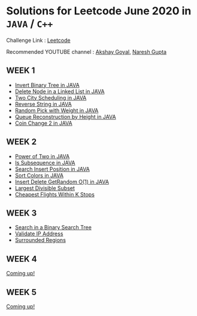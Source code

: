 # Solutions for Leetcode June 2020 in `JAVA` / `C++` 

Challenge Link : [Leetcode](https://leetcode.com/explore/featured/card/june-leetcoding-challenge/)

Recommended YOUTUBE channel : [Akshay Goyal](https://www.youtube.com/playlist?list=PLk3HmtBxW9XUh2tPF26b84Dafe8wuDg48), [Naresh Gupta](https://www.youtube.com/playlist?list=PLamEquLLzOth5An1jWb0fESJh8qgtTy6L)

## WEEK 1

* [Invert Binary Tree in JAVA](https://github.com/abhisheksurve45/leetcode-july-2020/blob/master/WEEK1/InvertBinaryTree.java)
* [Delete Node in a Linked List in JAVA](https://github.com/abhisheksurve45/leetcode-july-2020/blob/master/WEEK1/DeleteNodeLinkedList.java)
* [Two City Scheduling in JAVA](https://github.com/abhisheksurve45/leetcode-july-2020/blob/master/WEEK1/TwoCityScheduling.java)
* [Reverse String in JAVA](https://github.com/abhisheksurve45/leetcode-july-2020/blob/master/WEEK1/ReverseString.java)
* [Random Pick with Weight in JAVA](https://github.com/abhisheksurve45/leetcode-july-2020/blob/master/WEEK1/RandomPickWeight.java)
* [Queue Reconstruction by Height in JAVA](https://github.com/abhisheksurve45/leetcode-july-2020/blob/master/WEEK1/QueueReconstructionHeight.java)
* [Coin Change 2 in JAVA](https://github.com/abhisheksurve45/leetcode-july-2020/blob/master/WEEK1/CoinChange2.java)

## WEEK 2

* [Power of Two in JAVA](https://github.com/abhisheksurve45/leetcode-july-2020/blob/master/WEEK2/PowerOfTwo.java)
* [Is Subsequence in JAVA](https://github.com/abhisheksurve45/leetcode-july-2020/blob/master/WEEK2/IsSubsequence.java)
* [Search Insert Position in JAVA](https://github.com/abhisheksurve45/leetcode-july-2020/blob/master/WEEK2/SearchInsertPosition.java)
* [Sort Colors in JAVA](https://github.com/abhisheksurve45/leetcode-july-2020/blob/master/WEEK2/SortColors.java)
* [Insert Delete GetRandom O(1) in JAVA](https://github.com/abhisheksurve45/leetcode-july-2020/blob/master/WEEK2/InsertDeleteGetRandom.java)
* [Largest Divisible Subset](https://github.com/abhisheksurve45/leetcode-july-2020/blob/master/WEEK2/LargestDivisibleSubset.java)
* [Cheapest Flights Within K Stops](https://github.com/abhisheksurve45/leetcode-july-2020/blob/master/WEEK2/CheapestFlightsWithinKStops.java)

## WEEK 3

* [Search in a Binary Search Tree](https://github.com/abhisheksurve45/leetcode-july-2020/blob/master/WEEK3/SearchinBinarySearchTree.java)
* [Validate IP Address](https://github.com/abhisheksurve45/leetcode-july-2020/blob/master/WEEK3/ValidateIPAddress.java)
* [Surrounded Regions](https://github.com/abhisheksurve45/leetcode-july-2020/blob/master/WEEK3/SurroundedRegions.java)

## WEEK 4

[Coming up!](https://leetcode.com/explore/featured/card/june-leetcoding-challenge/)

## WEEK 5

[Coming up!](https://leetcode.com/explore/featured/card/june-leetcoding-challenge/)
